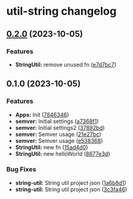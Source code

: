 # util-string changelog
## [0.2.0](https://github.com/gerencserjani/monorepo-release/compare/util-string-0.1.0...util-string-0.2.0) (2023-10-05)


### Features

* **StringUtil:** remove unused fn ([e7d7bc7](https://github.com/gerencserjani/monorepo-release/commit/e7d7bc7f43280cc55f42a9b19481034dccb6cce6))

## 0.1.0 (2023-10-05)


### Features

* **Apps:** Init ([7846346](https://github.com/gerencserjani/monorepo-release/commit/78463461644fd33ca33b94f5bcff949a2e03d4e6))
* **semver:** Initial settings ([a7368f1](https://github.com/gerencserjani/monorepo-release/commit/a7368f1f9b1c8ca48a31bf5b49b4cc76e66d8f63))
* **semver:** Initial settings2 ([37892bd](https://github.com/gerencserjani/monorepo-release/commit/37892bdd537255d715244ff964de03253344e76f))
* **semver:** Semver usage ([21e27bc](https://github.com/gerencserjani/monorepo-release/commit/21e27bcb81ff650f6cb5bac21be538a0fd4a54d4))
* **semver:** Semver usage ([e538368](https://github.com/gerencserjani/monorepo-release/commit/e538368bcc9e4845c25117d3043d611f549a68a7))
* **StringUtil:** new fn ([15ad4d0](https://github.com/gerencserjani/monorepo-release/commit/15ad4d09a5d669ce20aad11cea9df820d95c301d))
* **StringUtil:** new helloWorld ([8677e3d](https://github.com/gerencserjani/monorepo-release/commit/8677e3d85a552d6ad696d3da3af029c0f590b05f))


### Bug Fixes

* **string-util:** String util project json ([1a6b8d1](https://github.com/gerencserjani/monorepo-release/commit/1a6b8d123fb8e5b71e4a58094bb659e74f16b548))
* **string-util:** String util project json ([3c3fa46](https://github.com/gerencserjani/monorepo-release/commit/3c3fa46a5f344892041641cfdcdd2eafce0419a6))
